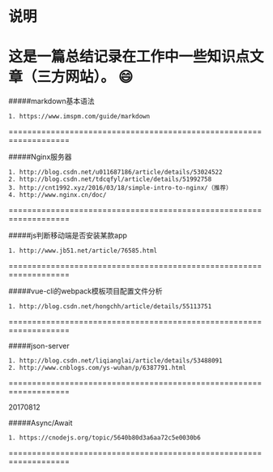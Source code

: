 # 说明



这是一篇总结记录在工作中一些知识点文章（三方网站）。
:smile:
===================================================================

#####markdown基本语法

	1. https://www.imspm.com/guide/markdown
===================================================================

#####Nginx服务器

	1. http://blog.csdn.net/u011687186/article/details/53024522
	2. http://blog.csdn.net/tdcqfyl/article/details/51992758
	3. http://cnt1992.xyz/2016/03/18/simple-intro-to-nginx/（推荐）
	4. http://www.nginx.cn/doc/
===================================================================

#####js判断移动端是否安装某款app

	1. http://www.jb51.net/article/76585.html
===================================================================

#####vue-cli的webpack模板项目配置文件分析

	1. http://blog.csdn.net/hongchh/article/details/55113751
===================================================================

#####json-server

	1. http://blog.csdn.net/liqianglai/article/details/53488091
	2. http://www.cnblogs.com/ys-wuhan/p/6387791.html
===================================================================

20170812

#####Async/Await

	1. https://cnodejs.org/topic/5640b80d3a6aa72c5e0030b6
===================================================================